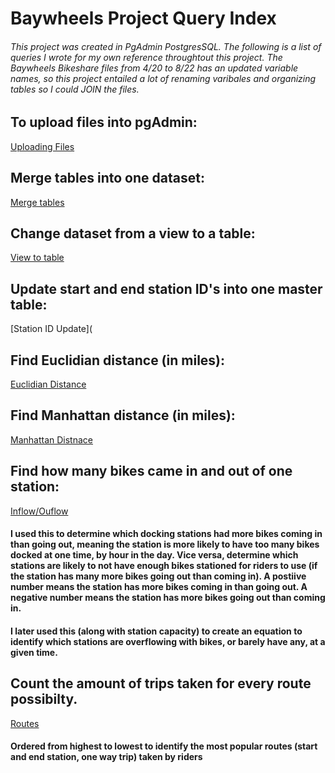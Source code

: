 # Baywheels Project Query Index
###### This project was created in PgAdmin PostgresSQL. The following is a list of queries I wrote for my own reference throughtout this project. The Baywheels Bikeshare files from 4/20 to 8/22 has an updated variable names, so this project entailed a lot of renaming varibales and organizing tables so I could JOIN the files. 

## To upload files into pgAdmin:

[Uploading Files](https://github.com/JuliaManfredini/Baywheels/blob/main/Uploading%20Files)

## Merge tables into one dataset:

[Merge tables](https://github.com/JuliaManfredini/Baywheels/blob/main/Merge%20tables)

## Change dataset from a view to a table:

[View to table](https://github.com/JuliaManfredini/Baywheels/blob/main/View%20to%20Table)

## Update start and end station ID's into one master table:

[Station ID Update](

## Find Euclidian distance (in miles):

[Euclidian Distance](https://github.com/JuliaManfredini/Baywheels/blob/main/Euclidian%20distance%20(miles))

## Find Manhattan distance (in miles):

[Manhattan Distnace](https://github.com/JuliaManfredini/Baywheels/blob/main/Manhattan%20Distance)

## Find how many bikes came in and out of one station:

[Inflow/Ouflow](https://github.com/JuliaManfredini/Baywheels/blob/main/Inflow%20Outflow)

#### I used this to determine which docking stations had more bikes coming in than going out, meaning the station is more likely to have too many bikes docked at one time, by hour in the day. Vice versa, determine which stations are likely to not have enough bikes stationed for riders to use (if the station has many more bikes going out than coming in). A postiive number means the station has more bikes coming in than going out. A negative number means the station has more bikes going out than coming in.

#### I later used this (along with station capacity) to create an equation to identify which stations are overflowing with bikes, or barely have any, at a given time.

## Count the amount of trips taken for every route possibilty.

[Routes](https://github.com/JuliaManfredini/Baywheels/blob/main/Routes)

#### Ordered from highest to lowest to identify the most popular routes (start and end station, one way trip) taken by riders



